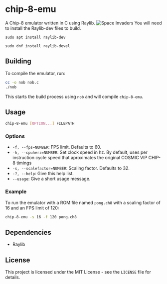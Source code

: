 
# chip-8-emu

A Chip-8 emulator written in C using Raylib.
![Space Invaders](screenshots/Screenshot_20250219_230909-1.avif)
You will need to install the Raylib-dev files to build.
```
sudo apt install raylib-dev
```
```
sudo dnf install raylib-devel
```

## Building

To compile the emulator, run:

```bash
cc -o nob nob.c
./nob
```

This starts the build process using `nob` and will compile `chip-8-emu`.

## Usage

```bash
chip-8-emu [OPTION...] FILEPATH
```

### Options

*   `-f, --fps=NUMBER`: FPS limit. Defaults to 60.
*   `-h, --cpuherz=NUMBER`: Set clock speed in hz. By default, uses per instruction cycle speed that aproximates the original COSMIC VIP CHIP-8 timings
*   `-s, --scalefactor=NUMBER`: Scaling factor. Defaults to 32.
*   `-?, --help`: Give this help list.
*   `--usage`: Give a short usage message.

### Example

To run the emulator with a ROM file named `pong.ch8` with a scaling factor of 16 and an FPS limit of 120:

```bash
chip-8-emu -s 16 -f 120 pong.ch8
```

## Dependencies

*   Raylib

## License

This project is licensed under the MIT License - see the `LICENSE` file for details.
